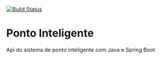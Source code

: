 
[![Build Status](https://travis-ci.org/ismob/ponto-inteligente-api.svg?branch=master)](https://travis-ci.org/ismob/ponto-inteligente-api)

# Ponto Inteligente
Api do sistema de ponto inteligente com Java e Spring Boot
